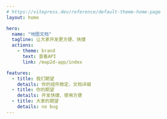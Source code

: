 ```yaml
---
# https://vitepress.dev/reference/default-theme-home-page
layout: home

hero:
  name: "地图文档"
  tagline: 让大家开发更方便、快捷
  actions:
    - theme: brand
      text: 查看API
      link: /map2d-app/index

features:
  - title: 我们期望
    details: 你的组件稳定，文档详细
  - title: 你的期望
    details: 开发快捷、使用方便
  - title: 大家的期望
    details: no bug
---
```


